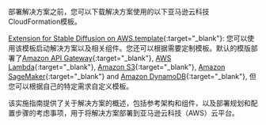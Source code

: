 部署解决方案之前，您可以下载解决方案使用的以下亚马逊云科技CloudFormation模板。

[Extension for Stable Diffusion on AWS.template](https://console.aws.amazon.com/cloudformation/home?#/stacks/create/template?stackName=stable-diffusion-aws&templateURL=https://aws-gcr-solutions.s3.amazonaws.com/stable-diffusion-aws-extension-github-mainline/latest/custom-domain/Stable-diffusion-aws-extension-middleware-stack.template.json){:target="_blank"}: 您可以使用该模板启动解决方案以及相关组件。您还可以根据需要定制模板。默认的模版部署了[Amazon API Gateway](https://aws.amazon.com/api-gateway/){:target="_blank"}, [AWS Lambda](https://aws.amazon.com/lambda/){:target="_blank"}, [Amazon S3](https://aws.amazon.com/s3/){:target="_blank"}, [Amazon SageMaker](https://aws.amazon.com/sagemaker/){:target="_blank"} and [Amazon DynamoDB](https://aws.amazon.com/dynamodb/){:target="_blank"}, 但您可以根据自己的特定需求自定义模板。


该实施指南提供了关于解决方案的概述，包括参考架构和组件，以及部署规划和配置步骤的考虑事项，用于将解决方案部署到亚马逊云科技（AWS）云平台。
